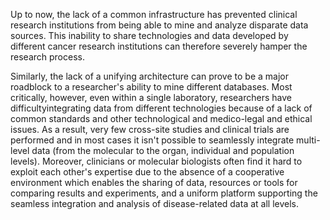Up to now, the lack of a common infrastructure has prevented clinical research institutions from being able to mine and analyze disparate data sources. This inability to share technologies and data developed by different cancer research institutions can therefore severely hamper the research process.

Similarly, the lack of a unifying architecture can prove to be a major roadblock to a researcher's ability to mine different databases. Most critically, however, even within a single laboratory, researchers have difficultyintegrating data from different technologies because of a lack of common standards and other technological and medico-legal and ethical issues. As a result, very few cross-site studies and clinical trials are performed and in most cases it isn't possible to seamlessly integrate multi-level data (from the molecular to the organ, individual and population levels). Moreover, clinicians or molecular biologists often find it hard to exploit each other's expertise due to the absence of a cooperative environment which enables the sharing of data, resources or tools for comparing results and experiments, and a uniform platform supporting the seamless integration and analysis of disease-related data at all levels.





